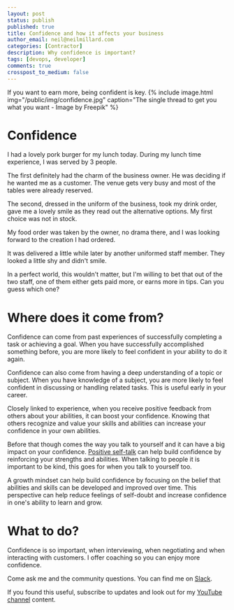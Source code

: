 ```yaml
---
layout: post
status: publish
published: true
title: Confidence and how it affects your business
author_email: neil@neilmillard.com
categories: [Contractor]
description: Why confidence is important?
tags: [devops, developer]
comments: true
crosspost_to_medium: false
---
```

If you want to earn more, being confident is key.
{% include image.html
img="/public/img/confidence.jpg"
caption="The single thread to get you what you want - Image by Freepik" %}

Confidence
==========
I had a lovely pork burger for my lunch today. During my lunch time experience, I was served by 3 people.

The first definitely had the charm of the business owner. He was deciding if he wanted me as a customer. The venue
gets very busy and most of the tables were already reserved.

The second, dressed in the uniform of the business, took my drink order, gave me a lovely smile as they read out the
alternative options. My first choice was not in stock.

My food order was taken by the owner, no drama there, and I was looking forward to the creation I had ordered.

It was delivered a little while later by another uniformed staff member. They looked a little shy and didn't smile.

In a perfect world, this wouldn't matter, but I'm willing to bet that out of the two staff, one of them either gets
paid more, or earns more in tips. Can you guess which one?

Where does it come from?
=========================

Confidence can come from past experiences of successfully completing a task or achieving a goal. When you have
successfully accomplished something before, you are more likely to feel confident in your ability to do it again.

Confidence can also come from having a deep understanding of a topic or subject. When you have knowledge of a subject,
you are more likely to feel confident in discussing or handling related tasks. This is useful early in your career.

Closely linked to experience, when you receive positive feedback from others about your abilities, it can boost your
confidence. Knowing that others recognize and value your skills and abilities can increase your confidence in your own
abilities.

Before that though comes the way you talk to yourself and it can have a big impact on your confidence. [Positive
self-talk][self-talk] can help build confidence by reinforcing your strengths and abilities. When talking to people it
is important to be kind, this goes for when you talk to yourself too.

A growth mindset can help build confidence by focusing on the belief that abilities and skills can be developed and
improved over time. This perspective can help reduce feelings of self-doubt and increase confidence in one's ability
to learn and grow.

What to do?
===========
Confidence is so important, when interviewing, when negotiating and when interacting with customers. I offer coaching
so you can enjoy more confidence.


Come ask me and the community questions. You can find me on [Slack]({{site.data.slack.invite}}).


If you found this useful, subscribe to updates and look out for my [YouTube channel]({{site.data.youtube.channel}}) content.

[self-talk]: https://amzn.to/3L3l6eu
